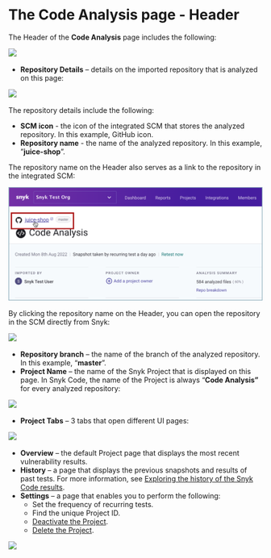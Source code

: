 # The Code Analysis page - Header

The Header of the **Code Analysis** page includes the following:

![](<../../../../.gitbook/assets/Snyk Code - Results - Header - With Callouts.png>)

* **Repository Details** – details on the imported repository that is analyzed on this page:

![](<../../../../.gitbook/assets/Snyk Code - Results - Header - Repo Details.png>)

The repository details include the following:

* **SCM icon** - the icon of the integrated SCM that stores the analyzed repository. In this example, GitHub icon.
* **Repository name** - the name of the analyzed repository. In this example, ”**juice-shop**”.

The repository name on the Header also serves as a link to the repository in the integrated SCM:

![](<../../../../.gitbook/assets/Snyk Code - Results - Header - repository name link (2).png>)

By clicking the repository name on the Header, you can open the repository in the SCM directly from Snyk:

![](<../../../../.gitbook/assets/Snyk Code - Results - Header - Integrated SCM.png>)

* **Repository branch** – the name of the branch of the analyzed repository. In this example, “**master**”.
* **Project Name** – the name of the Snyk Project that is displayed on this page. In Snyk Code, the name of the Project is always “**Code Analysis”** for every analyzed repository:

![](<../../../../.gitbook/assets/Snyk Code - Results - Header - Project Name.png>)

* **Project Tabs** – 3 tabs that open different UI pages: &#x20;

![](<../../../../.gitbook/assets/Snyk Code - Results - Header - Project Tabs.png>)

* **Overview** – the default Project page that displays the most recent vulnerability results.
* **History** – a page that displays the previous snapshots and results of past tests. For more information, see [Exploring the history of the Snyk Code results](../exploring-the-history-of-the-snyk-code-results.md).
* **Settings**  – a page that enables you to perform the following:
  * Set the frequency of recurring tests.
  * Find the unique Project ID.
  * [Deactivate the Project](https://docs.snyk.io/products/snyk-code/getting-started-with-snyk-code/activating-snyk-code-using-the-web-ui/step-3-importing-repositories-to-snyk-for-the-snyk-code-testing/removing-imported-repositories-from-the-snyk-code-test#deactivating-and-deleting-the-snyk-code-project).
  * [Delete the Project](https://docs.snyk.io/products/snyk-code/getting-started-with-snyk-code/activating-snyk-code-using-the-web-ui/step-3-importing-repositories-to-snyk-for-the-snyk-code-testing/removing-imported-repositories-from-the-snyk-code-test#deactivating-and-deleting-the-snyk-code-project).

![](<../../../../.gitbook/assets/Snyk Code - Results - Header - Project Settings page.png>)
